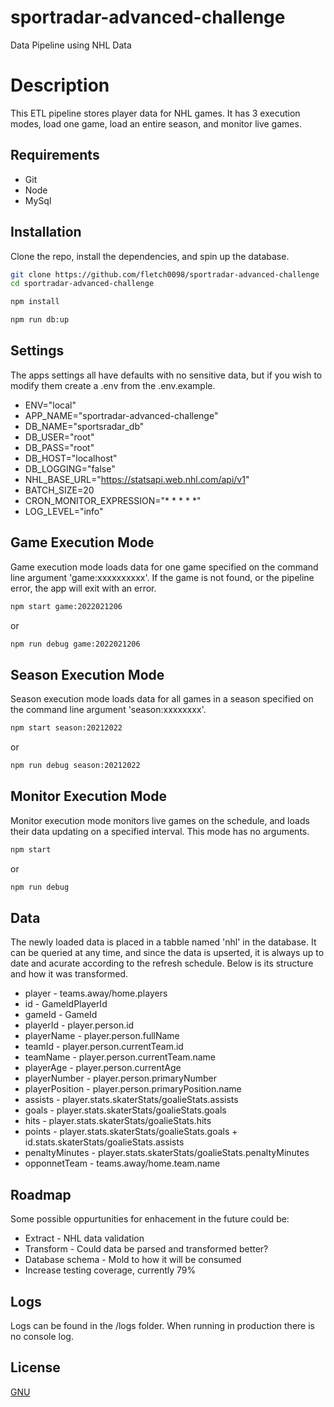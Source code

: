 # sportradar-advanced-challenge

Data Pipeline using NHL Data

# Description

This ETL pipeline stores player data for NHL games.  It has 3 execution modes, load one game, load an entire season, and monitor live games.

## Requirements

* Git
* Node
* MySql

## Installation

Clone the repo, install the dependencies, and spin up the database. 

```bash
git clone https://github.com/fletch0098/sportradar-advanced-challenge
cd sportradar-advanced-challenge
```

```bash
npm install
```

```bash
npm run db:up
```

## Settings

The apps settings all have defaults with no sensitive data, but if you wish to modify them create a .env from the .env.example.

* ENV="local"
* APP_NAME="sportradar-advanced-challenge"
* DB_NAME="sportsradar_db"
* DB_USER="root"
* DB_PASS="root"
* DB_HOST="localhost"
* DB_LOGGING="false"
* NHL_BASE_URL="https://statsapi.web.nhl.com/api/v1"
* BATCH_SIZE=20
* CRON_MONITOR_EXPRESSION="* * * * *"
* LOG_LEVEL="info"

## Game Execution Mode

Game execution mode loads data for one game specified on the command line argument 'game:xxxxxxxxxx'.  If the game is not found, or the pipeline error, the app will exit with an error.

```bash
npm start game:2022021206
```
or

```bash
npm run debug game:2022021206
```

## Season Execution Mode

Season execution mode loads data for all games in a season specified on the command line argument 'season:xxxxxxxx'. 

```bash
npm start season:20212022
```
or

```bash
npm run debug season:20212022
```

## Monitor Execution Mode

Monitor execution mode monitors live games on the schedule, and loads their data updating on a specified interval.  This mode has no arguments.

```bash
npm start
```

or

```bash
npm run debug
```

## Data

The newly loaded data is placed in a tabble named 'nhl' in the database.  It can be queried at any time, and since the data is upserted, it is always up to date and acurate according to the refresh schedule. Below is its structure and how it was transformed.

  * player - teams.away/home.players
  * id - GameIdPlayerId
  * gameId - GameId
  * playerId - player.person.id
  * playerName - player.person.fullName
  * teamId - player.person.currentTeam.id
  * teamName - player.person.currentTeam.name
  * playerAge - player.person.currentAge
  * playerNumber - player.person.primaryNumber
  * playerPosition - player.person.primaryPosition.name
  * assists - player.stats.skaterStats/goalieStats.assists
  * goals - player.stats.skaterStats/goalieStats.goals
  * hits - player.stats.skaterStats/goalieStats.hits
  * points - player.stats.skaterStats/goalieStats.goals + id.stats.skaterStats/goalieStats.assists
  * penaltyMinutes - player.stats.skaterStats/goalieStats.penaltyMinutes
  * opponnetTeam - teams.away/home.team.name

## Roadmap

Some possible oppurtunities for enhacement in the future could be:

* Extract - NHL data validation
* Transform - Could data be parsed and transformed better?
* Database schema - Mold to how it will be consumed
* Increase testing coverage, currently 79%

## Logs
Logs can be found in the /logs folder.  When running in production there is no console log.

## License

[GNU](https://choosealicense.com/licenses/gpl-3.0/)